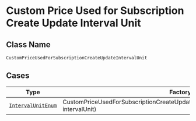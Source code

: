 
# Custom Price Used for Subscription Create Update Interval Unit

## Class Name

`CustomPriceUsedForSubscriptionCreateUpdateIntervalUnit`

## Cases

| Type | Factory Method |
|  --- | --- |
| [`IntervalUnitEnum`](../../../doc/models/interval-unit-enum.md) | CustomPriceUsedForSubscriptionCreateUpdateIntervalUnit.fromIntervalUnit(IntervalUnitEnum intervalUnit) |

